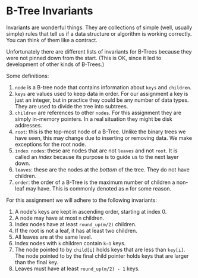 B-Tree Invariants
===========

Invariants are wonderful things. They are collections of simple (well,
usually simple) rules that tell us if a data structure or algorithm is
working correctly. You can think of them like a contract.

Unfortunately there are different lists of invariants for B-Trees
because they were not pinned down from the start. (This is OK, since
it led to development of other kinds of B-Trees.)

Some definitions:

1. `node` is a B-tree node that contains information about `keys` and
`children`.
2. `keys` are values used to keep data in order. For our assignment a
key is just an integer, but in practice they could be any number of
data types. They are used to divide the tree into subtrees.
3. `children` are references to other `nodes`. For this assignment
they are simply in-memory pointers. In a real situation they might be
disk addresses.
4. `root`: this is the top-most node of a B-Tree. Unlike the binary
trees we have seen, this may change due to inserting or removing
data. We make exceptions for the root node.
5. `index nodes`: these are nodes that are not `leaves` and not
`root`. It is called an _index_ because its purpose is to guide us to
the next layer down.
6. `leaves`: these are the nodes at the _bottom_ of the tree. They do
not have children.
7. `order`: the order of a B-Tree is the maximum number of children a
non-leaf may have. This is commonly denoted as `m` for some reason.

For this assignment we will adhere to the following invariants:

1. A node's keys are kept in ascending order, starting at index 0.
2. A node may have at most `m` children.
3. Index nodes have at least `round_up(m/2)` children.
4. If the root is not a leaf, it has at least two children.
5. All leaves are at the same level.
6. Index nodes with `k` children contain `k−1` keys.
7. The node pointed to by `child[i]` holds keys that are less than
   `key[i]`. The node pointed to by the final child pointer holds keys
   that are larger than the final key.
8. Leaves must have at least `round_up(m/2) - 1` keys.

